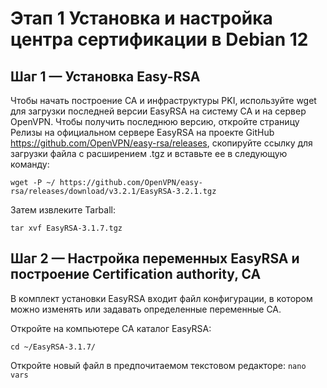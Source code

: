 # Этап 1 Установка и настройка центра сертификации в Debian 12

## Шаг 1 — Установка Easy-RSA

Чтобы начать построение CA и инфраструктуры PKI, используйте wget для загрузки последней версии EasyRSA на систему CA и на сервер OpenVPN. Чтобы получить последнюю версию, откройте страницу Релизы на официальном сервере EasyRSA на проекте GitHub https://github.com/OpenVPN/easy-rsa/releases, скопируйте ссылку для загрузки файла с расширением .tgz и вставьте ее в следующую команду:

`wget -P ~/ https://github.com/OpenVPN/easy-rsa/releases/download/v3.2.1/EasyRSA-3.2.1.tgz`

Затем извлеките Tarball:

`tar xvf EasyRSA-3.1.7.tgz`

## Шаг 2 — Настройка переменных EasyRSA и построение Certification authority, CA

В комплект установки EasyRSA входит файл конфигурации, в котором можно изменять или задавать определенные переменные CA.

Откройте на компьютере CA каталог EasyRSA:

`cd ~/EasyRSA-3.1.7/`

Откройте новый файл в предпочитаемом текстовом редакторе:
`nano vars`


